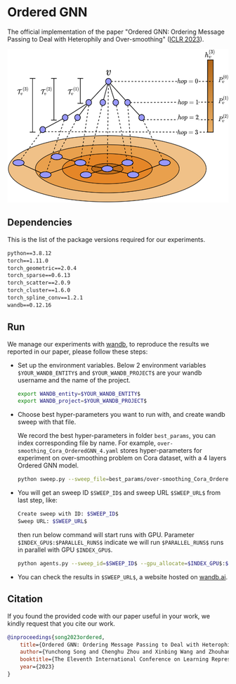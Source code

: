 # Ordered GNN

The official implementation of the paper "Ordered GNN: Ordering Message Passing to Deal with Heterophily and Over-smoothing" ([ICLR 2023](https://openreview.net/forum?id=wKPmPBHSnT6)).

<p align="middle">
<img src="pics/nested_tree.png" height="350">
</p>

## Dependencies

This is the list of the package versions required for our experiments.

```txt
python==3.8.12
torch==1.11.0
torch_geometric==2.0.4
torch_sparse==0.6.13
torch_scatter==2.0.9
torch_cluster==1.6.0
torch_spline_conv==1.2.1
wandb==0.12.16
```

## Run

We manage our experiments with [wandb](https://wandb.ai), to reproduce the results we reported in our paper, please follow these steps:

- Set up the environment variables. Below 2 environment variables `$YOUR_WANDB_ENTITY$` and `$YOUR_WANDB_PROJECT$` are your wandb username and the name of the project.

    ```bash
    export WANDB_entity=$YOUR_WANDB_ENTITY$
    export WANDB_project=$YOUR_WANDB_PROJECT$
    ```

- Choose best hyper-parameters you want to run with, and create wandb sweep with that file.
    
    We record the best hyper-parameters in folder `best_params`, you can index corresponding file by name. For example, `over-smoothing_Cora_OrderedGNN_4.yaml` stores hyper-parameters for experiment on over-smoothing problem on Cora dataset, with a 4 layers Ordered GNN model.

    ```bash
    python sweep.py --sweep_file=best_params/over-smoothing_Cora_OrderedGNN_4.yaml
    ```

- You will get an sweep ID `$SWEEP_ID$` and sweep URL `$SWEEP_URL$` from last step, like:

    ```bash
    Create sweep with ID: $SWEEP_ID$
    Sweep URL: $SWEEP_URL$
    ```

    then run below command will start runs with GPU. Parameter `$INDEX_GPU$:$PARALLEL_RUNS$` indicate we will run `$PARALLEL_RUNS$` runs in parallel with GPU `$INDEX_GPU$`.

    ```bash
    python agents.py --sweep_id=$SWEEP_ID$ --gpu_allocate=$INDEX_GPU$:$PARALLEL_RUNS$
    ```

- You can check the results in `$SWEEP_URL$`, a website hosted on [wandb.ai](https://wandb.ai).

## Citation

If you found the provided code with our paper useful in your work, we kindly request that you cite our work. 

```BibTex
@inproceedings{song2023ordered,
    title={Ordered GNN: Ordering Message Passing to Deal with Heterophily and Over-smoothing},
    author={Yunchong Song and Chenghu Zhou and Xinbing Wang and Zhouhan Lin},
    booktitle={The Eleventh International Conference on Learning Representations},
    year={2023}
}
```
